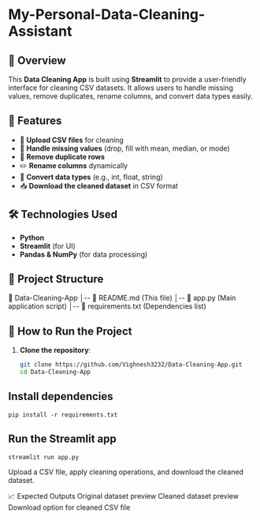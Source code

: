 # My-Personal-Data-Cleaning-Assistant

## 📌 Overview
This **Data Cleaning App** is built using **Streamlit** to provide a user-friendly interface for cleaning CSV datasets. It allows users to handle missing values, remove duplicates, rename columns, and convert data types easily.

## 🚀 Features
- 📂 **Upload CSV files** for cleaning
- 🧼 **Handle missing values** (drop, fill with mean, median, or mode)
- 🔄 **Remove duplicate rows**
- ✏️ **Rename columns** dynamically
- 🔢 **Convert data types** (e.g., int, float, string)
- 📥 **Download the cleaned dataset** in CSV format

## 🛠️ Technologies Used
- **Python**
- **Streamlit** (for UI)
- **Pandas & NumPy** (for data processing)

## 📂 Project Structure
📂 Data-Cleaning-App │-- 📄 README.md (This file) │-- 📂 app.py (Main application script) │-- 📂 requirements.txt (Dependencies list)


## 🔄 How to Run the Project
1. **Clone the repository**:
   ```bash
   git clone https://github.com/Vighnesh3232/Data-Cleaning-App.git
   cd Data-Cleaning-App

## Install dependencies
`pip install -r requirements.txt`

## Run the Streamlit app
`streamlit run app.py`

Upload a CSV file, apply cleaning operations, and download the cleaned dataset.

📈 Expected Outputs
Original dataset preview
Cleaned dataset preview
Download option for cleaned CSV file

